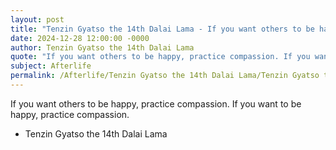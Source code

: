 ```yaml
---
layout: post
title: "Tenzin Gyatso the 14th Dalai Lama - If you want others to be happy"
date: 2024-12-28 12:00:00 -0000
author: Tenzin Gyatso the 14th Dalai Lama
quote: "If you want others to be happy, practice compassion. If you want to be happy, practice compassion."
subject: Afterlife
permalink: /Afterlife/Tenzin Gyatso the 14th Dalai Lama/Tenzin Gyatso the 14th Dalai Lama - If you want others to be happy
---
```


If you want others to be happy, practice compassion. If you want to be happy, practice compassion.

- Tenzin Gyatso the 14th Dalai Lama
